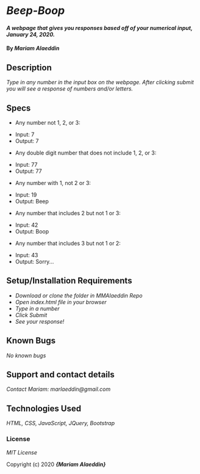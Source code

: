 # _Beep-Boop_

#### _A webpage that gives you responses based off of your numerical input, January 24, 2020._

#### By _**Mariam Alaeddin**_

## Description

_Type in any number in the input box on the webpage.  After clicking submit you will see a response of numbers and/or letters._

## Specs

* Any number not 1, 2, or 3:
- Input: 7
- Output: 7

* Any double  digit number that does not include 1, 2, or 3:
- Input: 77
- Output: 77

* Any number with 1, not 2 or 3:
- Input: 19
- Output: Beep

* Any number that includes 2 but not 1 or 3:
- Input: 42
- Output: Boop

* Any number that includes 3 but not 1 or 2:
- Input: 43
- Output: Sorry...



## Setup/Installation Requirements

* _Download or clone the folder in MMAlaeddin Repo_
* _Open index.html file in your browser_
* _Type in a number_
* _Click Submit_
* _See your response!_


## Known Bugs

_No known bugs_

## Support and contact details

_Contact Mariam: marlaeddin@gmail.com_

## Technologies Used

_HTML, CSS, JavaScript, JQuery, Bootstrap_

### License

*MIT License*

Copyright (c) 2020 **_{Mariam Alaeddin}_**
